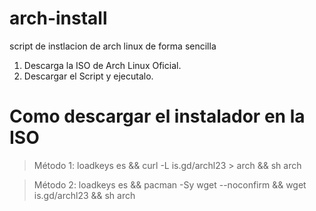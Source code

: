 # arch-install
script de instlacion de arch linux de forma sencilla

1. Descarga la ISO de Arch Linux Oficial.
2. Descargar el Script y ejecutalo.

# Como descargar el instalador en la ISO

> Método 1:
loadkeys es && curl -L is.gd/archl23 > arch && sh arch

> Método 2:
loadkeys es && pacman -Sy wget --noconfirm && wget is.gd/archl23 && sh arch
